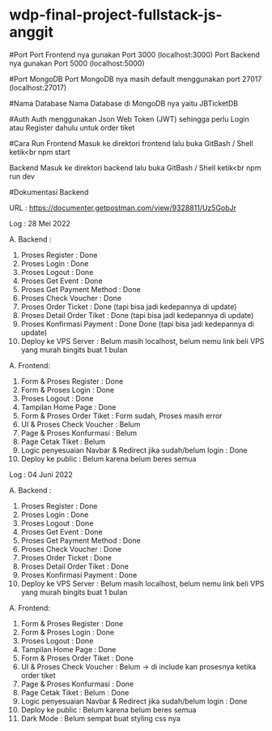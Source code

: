 
# wdp-final-project-fullstack-js-anggit

  #Port
Port Frontend nya gunakan Port 3000 (localhost:3000)
Port Backend nya gunakan Port 5000 (localhost:5000)

#Port MongoDB
Port MongoDB nya masih default menggunakan port 27017 (localhost:27017)

#Nama Database
Nama Database di MongoDB nya yaitu JBTicketDB

#Auth
Auth menggunakan Json Web Token (JWT) sehingga perlu Login atau Register dahulu untuk order tiket

#Cara Run
Frontend
Masuk ke direktori frontend lalu buka GitBash / Shell ketik<br
npm start

Backend
Masuk ke direktori backend lalu buka GitBash / Shell ketik<br
npm run dev

#Dokumentasi Backend

URL : https://documenter.getpostman.com/view/9328811/Uz5GobJr

Log : 
28 Mei 2022

 A. Backend :
 1. Proses Register : Done
 2. Proses Login : Done 
 3. Proses Logout : Done
 4. Proses Get Event : Done
 5. Proses Get Payment Method : Done
 6. Proses Check Voucher : Done
 7. Proses Order Ticket : Done (tapi bisa jadi kedepannya di update)
 8. Proses Detail Order Tiket : Done (tapi bisa jadi kedepannya di update)
 9. Proses Konfirmasi Payment : Done Done (tapi bisa jadi kedepannya di update)
 10. Deploy ke VPS Server : Belum masih localhost, belum nemu link beli VPS yang murah bingits buat 1 bulan

 A. Frontend:
 1. Form & Proses Register : Done
 2. Form & Proses Login : Done 
 3. Proses Logout : Done
 4. Tampilan Home Page : Done
 5. Form & Proses Order Tiket : Form sudah, Proses masih error
 6. UI & Proses Check Voucher : Belum
 7. Page & Proses Konfurmasi : Belum
 8. Page Cetak Tiket : Belum
 9. Logic penyesuaian Navbar & Redirect jika sudah/belum login : Done
 10. Deploy ke public : Belum karena belum beres semua
 
 Log : 
04 Juni 2022

 A. Backend :
 1. Proses Register : Done
 2. Proses Login : Done 
 3. Proses Logout : Done
 4. Proses Get Event : Done
 5. Proses Get Payment Method : Done
 6. Proses Check Voucher : Done
 7. Proses Order Ticket : Done 
 8. Proses Detail Order Tiket : Done
 9. Proses Konfirmasi Payment : Done
 10. Deploy ke VPS Server : Belum masih localhost, belum nemu link beli VPS yang murah bingits buat 1 bulan

 A. Frontend:
 1. Form & Proses Register : Done
 2. Form & Proses Login : Done 
 3. Proses Logout : Done
 4. Tampilan Home Page : Done
 5. Form & Proses Order Tiket : Done
 6. UI & Proses Check Voucher : Belum -> di include kan prosesnya ketika order tiket
 7. Page & Proses Konfurmasi : Done
 8. Page Cetak Tiket : Belum : Done
 9. Logic penyesuaian Navbar & Redirect jika sudah/belum login : Done
 10. Deploy ke public : Belum karena belum beres semua
 11. Dark Mode : Belum sempat buat styling css nya